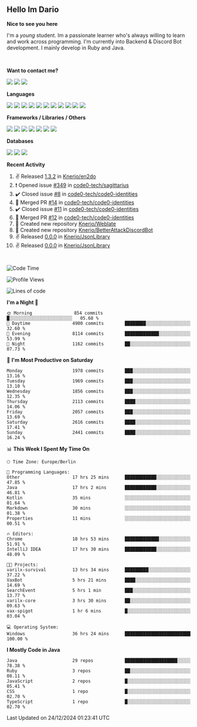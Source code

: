 <h2>Hello Im Dario</h2>

**Nice to see you here**

I'm a *young* student. Im a passionate learner who's always willing to learn and work across
programming. I'm currently into Backend & Discord Bot development. I mainly develop in Ruby and Java.

<br/>

**Want to contact me?**

<a href="https://github.com/knerio"><img src="https://img.shields.io/badge/-Github-blue?style=for-the-badge&logo=github&logoColor=white"/></a> <a href="https://discord.com/users/639416958923702292"><img src="https://img.shields.io/badge/-knerio-blue?style=for-the-badge&logo=discord&logoColor=white"/></a> <a href="https://twitch.tv/dopalos_"><img src="https://img.shields.io/badge/-twitch-blue?style=for-the-badge&logo=twitch&logoColor=white"/></a>

**Languages**

<img src="https://img.shields.io/badge/-HTML-blue?style=for-the-badge&logo=html5&logoColor=white"/> <img src="https://img.shields.io/badge/-CSS-blue?style=for-the-badge&logo=CSS3&logoColor=white"/> <img src="https://img.shields.io/badge/-Javascript-blue?style=for-the-badge&logo=javascript&logoColor=white"/> <img src="https://img.shields.io/badge/-Typescript-blue?style=for-the-badge&logo=TypeScript&logoColor=white"/> <img src="https://img.shields.io/badge/-Java-blue?style=for-the-badge&logo=java&logoColor=white"/> <img src="https://img.shields.io/badge/-Kotlin-blue?style=for-the-badge&logo=kotlin&logoColor=white"/> <img src="https://img.shields.io/badge/-SQL-blue?style=for-the-badge&logo=MYSQL&logoColor=white"/> <img src="https://img.shields.io/badge/-Markdown-blue?style=for-the-badge&logo=Markdown&logoColor=white"/> <img src="https://img.shields.io/badge/-JSON-blue?style=for-the-badge&logo=JSON&logoColor=white"/> <img src="https://img.shields.io/badge/-Git-blue?style=for-the-badge&logo=Git&logoColor=white"/> <img src="https://img.shields.io/badge/-Ruby-blue?style=for-the-badge&logo=Ruby&logoColor=white"/>
<br/>

 **Frameworks / Libraries / Others**

<img src="https://img.shields.io/badge/-Bootstrap-blue?style=for-the-badge&logo=Bootstrap&logoColor=white"/> <img src="https://img.shields.io/badge/-Node.JS-blue?style=for-the-badge&logo=node.js&logoColor=white"/> <img src="https://img.shields.io/badge/-React-blue?style=for-the-badge&logo=React&logoColor=white"/> <img src="https://img.shields.io/badge/-Express-blue?style=for-the-badge&logo=Express&logoColor=white"/> <img src="https://img.shields.io/badge/-Next.Js-blue?style=for-the-badge&logo=Next.Js&logoColor=white"/> <img src="https://img.shields.io/badge/-Ruby_On_Rails-blue?style=for-the-badge&logo=ruby-on-rails&logoColor=white"/> <img src="https://img.shields.io/badge/-JDA-blue?style=for-the-badge&logo=JDA&logoColor=white"/>

**Databases**

<img src="https://img.shields.io/badge/-MongoDB-blue?style=for-the-badge&logo=mongodb&logoColor=white"/> <img src="https://img.shields.io/badge/-MariaDB-blue?style=for-the-badge&logo=MariaDB&logoColor=white"/>
<img src="https://img.shields.io/badge/-PostgreSQL-blue?style=for-the-badge&logo=PostgreSQl&logoColor=white"/>

**Recent Activity**

<!--RECENT_ACTIVITY:start-->
1. ✌️ Released [1.3.2](https://github.com/Knerio/en2do/releases/tag/1.3.2) in [Knerio/en2do](https://github.com/Knerio/en2do)<br>
2. ❗️ Opened issue [#349](https://github.com/code0-tech/sagittarius/issues/349) in [code0-tech/sagittarius](https://github.com/code0-tech/sagittarius)<br>
3. ✔️ Closed issue [#8](https://github.com/code0-tech/code0-identities/issues/8) in [code0-tech/code0-identities](https://github.com/code0-tech/code0-identities)<br>
4. 🎉 Merged PR [#14](https://github.com/code0-tech/code0-identities/pull/14) in [code0-tech/code0-identities](https://github.com/code0-tech/code0-identities)<br>
5. ✔️ Closed issue [#11](https://github.com/code0-tech/code0-identities/issues/11) in [code0-tech/code0-identities](https://github.com/code0-tech/code0-identities)<br>
6. 🎉 Merged PR [#12](https://github.com/code0-tech/code0-identities/pull/12) in [code0-tech/code0-identities](https://github.com/code0-tech/code0-identities)<br>
7. 📔 Created new repository [Knerio/Weblate](https://github.com/Knerio/Weblate)<br>
8. 📔 Created new repository [Knerio/BetterAttackDiscordBot](https://github.com/Knerio/BetterAttackDiscordBot)<br>
9. ✌️ Released [0.0.0](https://github.com/Knerio/JsonLibrary/releases/tag/0.0.0) in [Knerio/JsonLibrary](https://github.com/Knerio/JsonLibrary)<br>
10. ✌️ Released [0.0.0](https://github.com/Knerio/JsonLibrary/releases/tag/0.0.0) in [Knerio/JsonLibrary](https://github.com/Knerio/JsonLibrary)<br>
<!--RECENT_ACTIVITY:end-->
 
#

<!--START_SECTION:waka-->
![Code Time](http://img.shields.io/badge/Code%20Time-708%20hrs%2043%20mins-blue)

![Profile Views](http://img.shields.io/badge/Profile%20Views-0-blue)

![Lines of code](https://img.shields.io/badge/From%20Hello%20World%20I%27ve%20Written-777.2%20thousand%20lines%20of%20code-blue)

**I'm a Night 🦉** 

```text
🌞 Morning                854 commits         █░░░░░░░░░░░░░░░░░░░░░░░░   05.68 % 
🌆 Daytime                4900 commits        ████████░░░░░░░░░░░░░░░░░   32.60 % 
🌃 Evening                8114 commits        █████████████░░░░░░░░░░░░   53.99 % 
🌙 Night                  1162 commits        ██░░░░░░░░░░░░░░░░░░░░░░░   07.73 % 
```
📅 **I'm Most Productive on Saturday** 

```text
Monday                   1978 commits        ███░░░░░░░░░░░░░░░░░░░░░░   13.16 % 
Tuesday                  1969 commits        ███░░░░░░░░░░░░░░░░░░░░░░   13.10 % 
Wednesday                1856 commits        ███░░░░░░░░░░░░░░░░░░░░░░   12.35 % 
Thursday                 2113 commits        ████░░░░░░░░░░░░░░░░░░░░░   14.06 % 
Friday                   2057 commits        ███░░░░░░░░░░░░░░░░░░░░░░   13.69 % 
Saturday                 2616 commits        ████░░░░░░░░░░░░░░░░░░░░░   17.41 % 
Sunday                   2441 commits        ████░░░░░░░░░░░░░░░░░░░░░   16.24 % 
```


📊 **This Week I Spent My Time On** 

```text
🕑︎ Time Zone: Europe/Berlin

💬 Programming Languages: 
Other                    17 hrs 25 mins      ████████████░░░░░░░░░░░░░   47.85 % 
Java                     17 hrs 2 mins       ████████████░░░░░░░░░░░░░   46.81 % 
Kotlin                   35 mins             ░░░░░░░░░░░░░░░░░░░░░░░░░   01.64 % 
Markdown                 30 mins             ░░░░░░░░░░░░░░░░░░░░░░░░░   01.38 % 
Properties               11 mins             ░░░░░░░░░░░░░░░░░░░░░░░░░   00.51 % 

🔥 Editors: 
Chrome                   18 hrs 53 mins      █████████████░░░░░░░░░░░░   51.91 % 
IntelliJ IDEA            17 hrs 30 mins      ████████████░░░░░░░░░░░░░   48.09 % 

🐱‍💻 Projects: 
varilx-survival          13 hrs 34 mins      █████████░░░░░░░░░░░░░░░░   37.22 % 
VaxBot                   5 hrs 21 mins       ████░░░░░░░░░░░░░░░░░░░░░   14.69 % 
SearchEvent              5 hrs 1 min         ███░░░░░░░░░░░░░░░░░░░░░░   13.77 % 
varilx-core              3 hrs 30 mins       ██░░░░░░░░░░░░░░░░░░░░░░░   09.63 % 
vax-spigot               1 hr 6 mins         █░░░░░░░░░░░░░░░░░░░░░░░░   03.04 % 

💻 Operating System: 
Windows                  36 hrs 24 mins      █████████████████████████   100.00 % 
```

**I Mostly Code in Java** 

```text
Java                     29 repos            ████████████████████░░░░░   78.38 % 
Ruby                     3 repos             ██░░░░░░░░░░░░░░░░░░░░░░░   08.11 % 
JavaScript               2 repos             █░░░░░░░░░░░░░░░░░░░░░░░░   05.41 % 
CSS                      1 repo              █░░░░░░░░░░░░░░░░░░░░░░░░   02.70 % 
TypeScript               1 repo              █░░░░░░░░░░░░░░░░░░░░░░░░   02.70 % 
```




 Last Updated on 24/12/2024 01:23:41 UTC
<!--END_SECTION:waka-->

